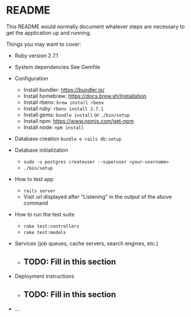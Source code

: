 # README

This README would normally document whatever steps are necessary to get the
application up and running.

Things you may want to cover:

* Ruby version
2.7.1

* System dependencies
See Gemfile

* Configuration
  * Install bundler: https://bundler.io/
  * Install homebrew: https://docs.brew.sh/Installation
  * Install rbenv: `brew install rbenv`
  * Install ruby: `rbenv install 2.7.1`
  * Install gems: `bundle install` or `./bin/setup`
  * Install npm: https://www.npmjs.com/get-npm
  * Install node: `npm install`

* Database creation
`bundle e rails db:setup`

* Database initialization
  * `sudo -u postgres createuser --superuser <your-username>`
  * `./bin/setup`

* How to test app
  * `rails server`
  * Visit url displayed after "Listening" in the output of the above command

* How to run the test suite
  * `rake test:controllers`
  * `rake test:models`

* Services (job queues, cache servers, search engines, etc.)
  * ## TODO: Fill in this section

* Deployment instructions
  * ## TODO: Fill in this section

* ...
